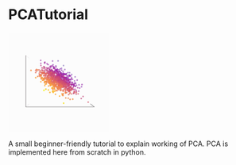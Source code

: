 # PCATutorial

<img align="center" width="40%" src='pca_rotate.gif' alt="title" />

A small beginner-friendly tutorial to explain working of PCA. PCA is implemented here from scratch in python.

